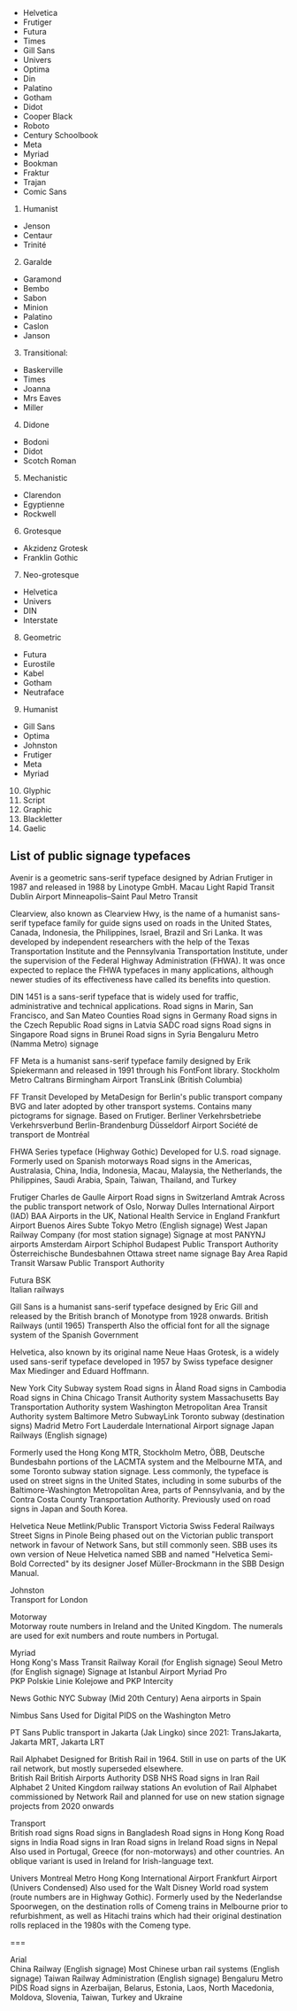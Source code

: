 - Helvetica
- Frutiger
- Futura
- Times
- Gill Sans
- Univers
- Optima
- Din
- Palatino
- Gotham
- Didot
- Cooper Black
- Roboto
- Century Schoolbook
- Meta
- Myriad
- Bookman
- Fraktur
- Trajan
- Comic Sans

1. Humanist
  - Jenson
  - Centaur
  - Trinité

2. Garalde
  - Garamond
  - Bembo
  - Sabon
  - Minion
  - Palatino
  - Caslon 
  - Janson 

3. Transitional: 
  - Baskerville
  - Times
  - Joanna
  - Mrs Eaves
  - Miller

4. Didone
  - Bodoni
  - Didot
  - Scotch Roman

5. Mechanistic
  - Clarendon 
  - Egyptienne 
  - Rockwell

6. Grotesque
  - Akzidenz Grotesk
  - Franklin Gothic

7. Neo-grotesque
  - Helvetica
  - Univers
  - DIN
  - Interstate

8. Geometric
  - Futura
  - Eurostile
  - Kabel
  - Gotham
  - Neutraface

9. Humanist
  - Gill Sans
  - Optima
  - Johnston
  - Frutiger
  - Meta
  - Myriad

10. Glyphic
11. Script
12. Graphic
13. Blackletter
14. Gaelic

## List of public signage typefaces

Avenir is a geometric sans-serif typeface designed by Adrian Frutiger in 1987 and released in 1988 by Linotype GmbH.
  Macau Light Rapid Transit
  Dublin Airport
  Minneapolis–Saint Paul Metro Transit

Clearview, also known as Clearview Hwy, is the name of a humanist sans-serif typeface family for guide signs used on roads in the United States, Canada, Indonesia, the Philippines, Israel, Brazil and Sri Lanka. It was developed by independent researchers with the help of the Texas Transportation Institute and the Pennsylvania Transportation Institute, under the supervision of the Federal Highway Administration (FHWA). It was once expected to replace the FHWA typefaces in many applications, although newer studies of its effectiveness have called its benefits into question.

DIN 1451 is a sans-serif typeface that is widely used for traffic, administrative and technical applications.
  Road signs in Marin, San Francisco, and San Mateo Counties
  Road signs in Germany
  Road signs in the Czech Republic
  Road signs in Latvia
  SADC road signs
  Road signs in Singapore
  Road signs in Brunei
  Road signs in Syria
  Bengaluru Metro (Namma Metro) signage

FF Meta is a humanist sans-serif typeface family designed by Erik Spiekermann and released in 1991 through his FontFont library.
  Stockholm Metro
  Caltrans
  Birmingham Airport
  TransLink (British Columbia)

FF Transit Developed by MetaDesign for Berlin's public transport company BVG and later adopted by other transport systems. Contains many pictograms for signage. Based on Frutiger.
  Berliner Verkehrsbetriebe
  Verkehrsverbund Berlin-Brandenburg
  Düsseldorf Airport
  Société de transport de Montréal

FHWA Series typeface (Highway Gothic) Developed for U.S. road signage. Formerly used on Spanish motorways
  Road signs in the Americas, Australasia, China, India, Indonesia, Macau, Malaysia, the Netherlands, the Philippines, Saudi Arabia, Spain, Taiwan, Thailand, and Turkey	

Frutiger
  Charles de Gaulle Airport
  Road signs in Switzerland
  Amtrak
  Across the public transport network of Oslo, Norway
  Dulles International Airport (IAD)
  BAA Airports in the UK,
  National Health Service in England
  Frankfurt Airport
  Buenos Aires Subte
  Tokyo Metro (English signage)
  West Japan Railway Company (for most station signage)
  Signage at most PANYNJ airports
  Amsterdam Airport Schiphol
  Budapest Public Transport Authority
  Österreichische Bundesbahnen
  Ottawa street name signage
  Bay Area Rapid Transit
  Warsaw Public Transport Authority

Futura BSK	
  Italian railways

Gill Sans is a humanist sans-serif typeface designed by Eric Gill and released by the British branch of Monotype from 1928 onwards.
  British Railways (until 1965)
  Transperth
  Also the official font for all the signage system of the Spanish Government

Helvetica, also known by its original name Neue Haas Grotesk, is a widely used sans-serif typeface developed in 1957 by Swiss typeface designer Max Miedinger and Eduard Hoffmann.
	
  New York City Subway system 
  Road signs in Åland
  Road signs in Cambodia
  Road signs in China
  Chicago Transit Authority system
  Massachusetts Bay Transportation Authority system
  Washington Metropolitan Area Transit Authority system
  Baltimore Metro SubwayLink
  Toronto subway (destination signs)
  Madrid Metro
  Fort Lauderdale International Airport signage
  Japan Railways (English signage)
  
  Formerly used the Hong Kong MTR, Stockholm Metro, ÖBB, Deutsche Bundesbahn portions of the LACMTA system and the Melbourne MTA, and some Toronto subway station signage. Less commonly, the typeface is used on street signs in the United States, including in some suburbs of the Baltimore-Washington Metropolitan Area, parts of Pennsylvania, and by the Contra Costa County Transportation Authority. Previously used on road signs in Japan and South Korea.	

Helvetica Neue
  Metlink/Public Transport Victoria
  Swiss Federal Railways
  Street Signs in Pinole
  Being phased out on the Victorian public transport network in favour of Network Sans, but still commonly seen. SBB uses its own version of Neue Helvetica named SBB and named "Helvetica Semi-Bold Corrected" by its designer Josef Müller-Brockmann in the SBB Design Manual.

Johnston	
  Transport for London

Motorway	
  Motorway route numbers in Ireland and the United Kingdom. The numerals are used for exit numbers and route numbers in Portugal.	

Myriad	
  Hong Kong's Mass Transit Railway
  Korail (for English signage)
  Seoul Metro (for English signage)
  Signage at Istanbul Airport
Myriad Pro	
  PKP Polskie Linie Kolejowe and PKP Intercity

News Gothic	
  NYC Subway (Mid 20th Century)
  Aena airports in Spain

Nimbus Sans	
  Used for Digital PIDS on the Washington Metro

PT Sans	
  Public transport in Jakarta (Jak Lingko) since 2021: TransJakarta, Jakarta MRT, Jakarta LRT

Rail Alphabet	Designed for British Rail in 1964. Still in use on parts of the UK rail network, but mostly superseded elsewhere.	
  British Rail
  British Airports Authority
  DSB
  NHS
  Road signs in Iran
Rail Alphabet 2	
  United Kingdom railway stations
  An evolution of Rail Alphabet commissioned by Network Rail and planned for use on new station signage projects from 2020 onwards	

Transport	
  British road signs
  Road signs in Bangladesh
  Road signs in Hong Kong
  Road signs in India
  Road signs in Iran
  Road signs in Ireland
  Road signs in Nepal
  Also used in Portugal, Greece (for non-motorways) and other countries.
  An oblique variant is used in Ireland for Irish-language text.

Univers	
  Montreal Metro
  Hong Kong International Airport
  Frankfurt Airport (Univers Condensed)
  Also used for the Walt Disney World road system (route numbers are in Highway Gothic).
  Formerly used by the Nederlandse Spoorwegen, on the destination rolls of Comeng trains in Melbourne prior to refurbishment, as well as Hitachi trains which had their original destination rolls replaced in the 1980s with the Comeng type.

===

Arial	
  China Railway (English signage)
  Most Chinese urban rail systems (English signage)
  Taiwan Railway Administration (English signage)
  Bengaluru Metro PIDS
  Road signs in Azerbaijan, Belarus, Estonia, Laos, North Macedonia, Moldova, Slovenia, Taiwan, Turkey and Ukraine